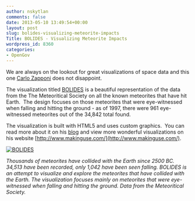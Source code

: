 ```yaml
---
author: nskytlan
comments: false
date: 2013-05-10 13:49:54+00:00
layout: post
slug: bolides-visualizing-meteorite-impacts
Title: BOLIDES - Visualizing Meteorite Impacts
wordpress_id: 8360
categories:
- OpenGov
---
```


We are always on the lookout for great visualizations of space data and this one [Carlo Zapponi](http://www.twitter.com/littleark) does not disappoint.

The visualization titled [BOLIDES](http://bolid.es) is a beautiful representation of the data from the The Meteoritical Society on all the known meteorites that have hit Earth.  The design focuses on those meteorites that were eye-witnessed when falling and hitting the ground - as of 1997, there were 961 eye-witnessed meteorites out of the 34,842 total found.

The visualization is built with HTML5 and uses custom graphics.  You can read more about it on his [blog](http://www.makinguse.com/blog/2013/05/bolides/) and view more wonderful visualizations on his website [http://www.makinguse.com/](http://www.makinguse.com/).

[![BOLIDES](http://open.nasa.gov/wp-content/uploads/2013/05/BOLIDES_518382085ff14_w594.png)](http://bolid.es)



_Thousands of meteorites have collided with the Earth since 2500 BC. 34,513 have been recorded, only 1,042 have been seen falling. BOLIDES is an attempt to visualize and explore the meteorites that have collided with the Earth. The visualization focuses mainly on meteorites that were eye-witnessed when falling and hitting the ground. Data from the Meteoritical Society._



